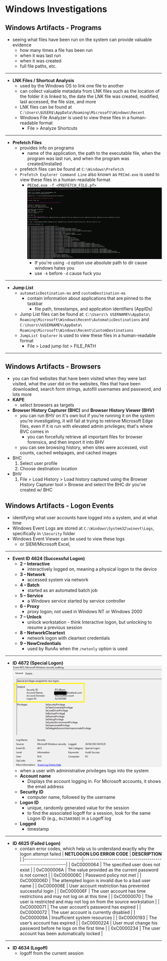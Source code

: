 # Windows Investigations

## Windows Artifacts - Programs

* seeing what files have been run on the system can provide valuable evidence
  * how many times a file has been run
  * when it was last run
  * when it was created
  * full file paths, etc.

---

* **LNK Files / Shortcut Analysis**
  * used by the Windows OS to link one file to another
  * can collect valuable metadata from LNK files such as the location of the folder it is linked to, the date the LNK file was created, modified, last accessed, the file size, and more
  * LNK files can be found at `C:\Users\$USER$\AppData\Roaming\Microsoft\Windows\Recent`
  * Windows File Analyzer is used to view these files in a human-readable format
    * File > Analyze Shortcuts

---

* **Prefetch Files**
  * provides info on programs
    * name of the application, the path to the executable file, when the program was last run, and when the program was created/installed
  * prefetch files can be found at `C:\Windows\Prefetch`
  * `Prefetch Explorer Command Line` also known as `PECmd.exe` is used to view these files in a human-readable format
    * `PECmd.exe -f <PREFETCH_FILE.pf>`
    ![](images/Screenshot%20from%202025-01-04%2020-51-07.png)
      * If you're using `-d` option use absolute path to dir cause windows hates you
      * use `-k` before `-d` cause fuck you

---

* **Jump List**
  * `automaticDestination-ms` and `customDestination-ms`
    * contain information about applications that are pinned to the taskbar
      * file path, timestamps, and application identifiers (AppIDs)
  * Jump List files can be found at: `C:\Users\% USERNAME%\AppData\ Roaming\Microsoft\Windows\Recent\AutomaticDestinations` and `C:\Users\%USERNAME%\AppData\ Roaming\Microsoft\Windows\Recent\CustomDestinations`
  * `JumpList Explorer` is used to view these files in a human-readable format
    * File > Load jump list > FILE_PATH

---

## Windows Artifacts - Browsers

* you can find websites that have been visited when they were last visited, what the user did on the websites, files that have been downloaded, search form strings, autofill usernames and password, and lots more
* **KAPE**
  * select browsers as targets
* **Browser History Capturer (BHC)** and **Browser History Viewer (BHV)**
  * you can run BHV on it's own but if you’re running it on the system you’re investigating, it will fail at trying to retrieve Microsoft Edge files, even if it is run with elevated admin privileges; that's where BVC comes in
    * you can forcefully retrieve all important files for browser forensics, and then import it into BHV
  * you can see browsing history, when sites were accessed, visit counts, cached webpages, and cached images
* BHC
  1. Select user profile
  2. Choose destination location
* BHV
  1. File > Load History > Load history captured using the Browser History Capturer tool > Browse and select the BHC dir you've created w/ BHC

## Windows Artifacts - Logon Events

* identifying what user accounts have logged into a system, and at what time
* Windows Event Logs are stored at `C:\Windows\System32\winevt\Logs`, specifically in `\Security` folder
* Windows Event Viewer can be used to view these logs
  * or SIEM/Microsoft Excel,

---
* **Event ID 4624 (Successful Logon)**
  * **2 – Interactive**
    * interactively logged on, meaning a physical logon to the device
  * **3 – Network**
    * accessed system via network
  * **4 – Batch**
    * started as an automated batch job
  * **5 – Service**
    * a Windows service started by service controller
  * **6 – Proxy**
    * proxy logon; not used in Windows NT or Windows 2000
  * **7 – Unlock**
    * unlock workstation - think Interactive logon, but unlocking to resume a previous session
  * **8 – NetworkCleartext**
    * network logon with cleartext credentials
  * **9 – NewCredentials**
    * used by RunAs when the `/netonly` option is used

---

* **ID 4672 (Special Logon)**
  ![](images/Screenshot%20from%202025-01-05%2002-40-53.png)
  * when a user with administrative privileges logs into the system
  * **Account name**
    * Displays the account logging in. For Microsoft accounts, it shows the email address
  * **Security ID**
    * computer name, followed by the username
  * **Logon ID**
    * unique, randomly generated value for the session
    * to find the associated logoff for a session, look for the same Logon ID (e.g., `0x25A036D`) in a Logoff log
  * **Logged**
    * timestamp

---

* **ID 4625 (Failed Logon)**
  * contain error codes, which help us to understand exactly why the logon attempt failed
    | **NETLOGON LOG ERROR CODE** | **DESCRIPTION**                                              |
    |-----------------------------|--------------------------------------------------------------|
    | 0xC0000064                 | The specified user does not exist                            |
    | 0xC000006A                 | The value provided as the current password is not correct    |
    | 0xC000006C                 | Password policy not met                                      |
    | 0xC000006D                 | The attempted logon is invalid due to a bad user name        |
    | 0xC000006E                 | User account restriction has prevented successful login      |
    | 0xC000006F                 | The user account has time restrictions and may not log on at this time |
    | 0xC0000070                 | The user is restricted and may not log on from the source workstation |
    | 0xC0000071                 | The user account’s password has expired                     |
    | 0xC0000072                 | The user account is currently disabled                      |
    | 0xC000009A                 | Insufficient system resources                               |
    | 0xC0000193                 | The user’s account has expired                              |
    | 0xC0000224                 | User must change his password before he logs on the first time |
    | 0xC0000234                 | The user account has been automatically locked             |

---

* **ID 4634 (Logoff)**
  * logoff from the current session

## 
